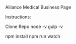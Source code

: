 Alliance Medical Business Page

Instructions: 

Clone Repo
node -v
gulp -v

npm install
npm run watch